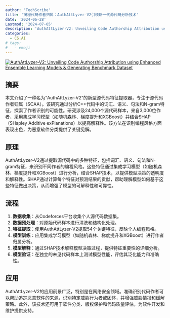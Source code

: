 ```yaml
---
author: 'TechScribe'
title: '揭秘代码作者归属：AuthAttLyzer-V2引领新一代源代码分析技术'
date: '2024-06-28'
Lastmod: '2024-07-05'
description: 'AuthAttLyzer-V2: Unveiling Code Authorship Attribution using Enhanced Ensemble Learning Models & Generating Benchmark Dataset'
categories:
  - CS.AI
# tags:
#   - emoji
---
```


[![AuthAttLyzer-V2: Unveiling Code Authorship Attribution using Enhanced Ensemble Learning Models & Generating Benchmark Dataset](https://arxiv-research-1301205113.cos.ap-guangzhou.myqcloud.com/images/2406.19896v1.pdf_0.jpg)](https://arxiv.org/abs/2406.19896v1)

## 摘要

本文介绍了一种名为“AuthAttLyzer-V2”的新型源代码特征提取器，专注于源代码作者归属（SCAA）。该研究通过分析C++代码中的词汇、语义、句法和N-gram特征，探索了作者识别的可能性。研究涉及24,000个源代码样本，来自3,000位作者，采用集成学习模型（如随机森林、梯度提升和XGBoost）并结合SHAP（SHapley Additive exPlanations）以提高解释性。该方法在识别编程风格方面表现出色，为恶意软件分类提供了关键见解。<!--more-->

## 原理

AuthAttLyzer-V2通过提取源代码中的多种特征，包括词汇、语义、句法和N-gram特征，来识别不同作者的编程风格。这些特征通过集成学习模型（如随机森林、梯度提升和XGBoost）进行分析，结合SHAP技术，以提供模型决策的透明度和解释性。SHAP通过计算每个特征对预测结果的贡献，帮助理解模型如何基于这些特征做出决策，从而增强了模型的可解释性和可靠性。

## 流程

1. **数据收集**：从Codeforces平台收集个人源代码数据集。
2. **数据预处理**：对原始代码样本进行清洗和结构化处理。
3. **特征提取**：使用AuthAttLyzer-V2提取54个关键特征，反映个人编程风格。
4. **模型训练**：应用集成学习模型（如随机森林、梯度提升和XGBoost）进行作者归属分析。
5. **模型解释**：通过SHAP技术解释模型决策过程，提供特征重要性的详细分析。
6. **模型验证**：在独立的未见代码样本上测试模型性能，评估其泛化能力和准确性。

## 应用

AuthAttLyzer-V2的应用前景广泛，特别是在网络安全领域。准确识别代码作者可以帮助追踪恶意软件的来源，识别特定威胁行为者或团体，并增强威胁情报和缓解策略。此外，该技术还可用于软件分类、版权保护和代码质量评估，为软件开发和维护提供支持。